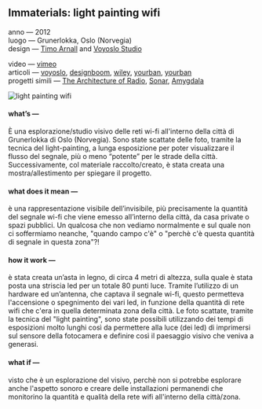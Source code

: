 ## Immaterials: light painting wifi
anno — 2012  
luogo — Grunerlokka, Oslo (Norvegia)  
design — [Timo Arnall](http://www.elasticspace.com/) and [Voyoslo Studio](http://voyoslo.com/)  

video — [vimeo](https://vimeo.com/20412632)  
articoli — [voyoslo](http://voyoslo.com/projects/immaterials-wifi-light-painting/), [designboom](http://www.designboom.com/design/immaterials-light-painting-wifi-by-timo-arnall-jorn-knutsen-einar-sneve-martinussen/), [wiley](http://onlinelibrary.wiley.com/store/10.1111/j.1740-9713.2013.00683.x/asset/j.1740-9713.2013.00683.x.pdf;jsessionid=59514BD3BCDAF3B661EE990359E0F7AE.f02t03?v=1&t=j0ze4a20&s=92fd4a1950509d60c8c44615119e6f814018c4f3), [yourban](http://www.yourban.no/2011/02/22/immaterials-light-painting-wifi/), [yourban](http://www.yourban.no/2011/03/07/making-immaterials-light-painting-wifi/)  
progetti simili — [The Architecture of Radio](http://www.creativeapplications.net/js/three-js/the-architecture-of-radio-visualizing-the-invisible-architecture-of-networks/), [Sonar](http://www.dwbowen.com/sonar-drawing-device), [Amygdala](http://fuseworks.it/it/project/amygdala-it/)  

![light painting wifi](http://i.imgur.com/v0kpJjq.jpg)

#### what’s —
È una esplorazione/studio visivo delle reti wi-fi all'interno della città di Grunerlokka di Oslo (Norvegia). Sono state scattate delle foto, tramite la tecnica del light-painting, a lunga esposizione per poter visualizzare il flusso del segnale, più o meno “potente” per le strade della città. Successivamente, col materiale raccolto/creato, è stata creata una mostra/allestimento per spiegare il progetto.

#### what does it mean —
è una rappresentazione visibile dell’invisibile, più precisamente la quantità del segnale wi-fi che viene emesso all’interno della città, da casa private o spazi pubblici. Un qualcosa che non vediamo normalmente e sul quale non ci soffermiamo neanche, "quando campo c'è" o "perchè c'è questa quantità di segnale in questa zona"?!

#### how it work —
è stata creata un’asta in legno, di circa 4 metri di altezza, sulla quale è stata posta una striscia led per un totale 80 punti luce. Tramite l’utilizzo di un hardware ed un’antenna, che captava il segnale wi-fi, questo permetteva l'accensione o spegnimento dei vari led, in funzione della quantità di rete wifi che c'era in quella determinata zona della città. Le foto scattate, tramite la tecnica del "light painting", sono state possibili utilizzando dei tempi di esposizioni molto lunghi così da permettere alla luce (dei led) di imprimersi sul sensore della fotocamera e definire così il paesaggio visivo che veniva a generasi.

#### what if —
visto che è un esplorazione del visivo, perchè non si potrebbe esplorare anche l'aspetto sonoro e creare delle installazioni permanendi che monitorino la quantità e qualità della rete wifi all'interno della città/zona.

